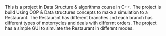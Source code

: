 This is a project in Data Structure & algorithms course in C++.
The project is build Using OOP & Data structures concepts to make a simulation to a Restaurant.
The Restaurant has different branches and each branch has different types of motorcycles and deals with different orders.
The project has a simple GUI to simulate the Restaurant in different modes.
